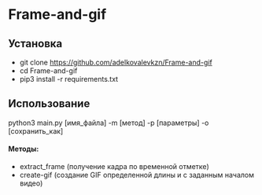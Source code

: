 # Frame-and-gif


## Установка
- git clone https://github.com/adelkovalevkzn/Frame-and-gif
- cd Frame-and-gif
- pip3 install -r requirements.txt

## Использование
python3 main.py [имя_файла] -m [метод] -p [параметры] -o [сохранить_как]


#### Методы:
- extract_frame (получение кадра по временной отметке)
- create-gif (создание GIF определенной длины и с заданным началом видео)